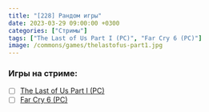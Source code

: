 ```yaml
---
title: "[228] Рандом игры"
date: 2023-03-29 09:00:00 +0300
categories: ["Стримы"]
tags: ["The Last of Us Part I (PC)", "Far Cry 6 (PC)"]
image: /commons/games/thelastofus-part1.jpg
---
```


### Игры на стриме:
+ [ ] [The Last of Us Part I (PC)](/tags/the-last-of-us-part-i-pc)
+ [ ] [Far Cry 6 (PC)](/tags/far-cry-6-pc)
